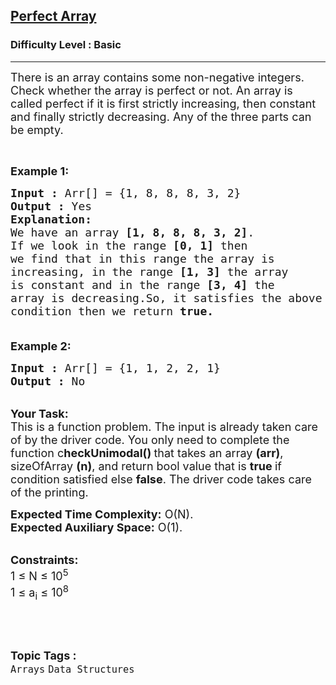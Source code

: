 <h2><a href="https://practice.geeksforgeeks.org/problems/perfect-array2344/1?page=1&difficulty[]=-1&category[]=Searching&sortBy=submissions">Perfect Array</a></h2><h3>Difficulty Level : Basic</h3><hr><div class="problems_problem_content__Xm_eO"><p><span style="font-size:18px">There is an array contains some non-negative integers. Check whether the array is perfect or not. An array is called perfect if it is first strictly increasing, then constant and finally strictly decreasing. Any of the three parts can be empty.</span></p>

<p>&nbsp;</p>

<p><span style="font-size:18px"><strong>Example 1:</strong></span></p>

<pre><span style="font-size:18px"><strong>Input :</strong> Arr[] = {1, 8, 8, 8, 3, 2}
<strong>Output :</strong> Yes
<strong>Explanation:
</strong>We have an array <strong>[1, 8, 8, 8, 3, 2]</strong>. 
If we look in the range <strong>[0, 1]</strong> then 
we find that in this range the array is 
increasing, in the range <strong>[1, 3]</strong> the array 
is constant and in the range <strong>[3, 4]</strong> the 
array is decreasing.So, it satisfies the above 
condition then we return <strong>true.</strong>

</span></pre>

<p><span style="font-size:18px"><strong>Example 2:</strong></span></p>

<pre><span style="font-size:18px"><strong>Input :</strong> Arr[] = {1, 1, 2, 2, 1}
<strong>Output :</strong> No
</span></pre>

<p><br>
<span style="font-size:18px"><strong>Your Task:</strong><br>
This is a function problem. The input is already taken care of by the driver code. You only need to complete the function c<strong>heckUnimodal() </strong>that takes an array <strong>(arr)</strong>, sizeOfArray <strong>(n)</strong>, and return bool value that is <strong>true </strong>if condition satisfied else <strong>false</strong>. The driver code takes care of the printing.</span></p>

<p><span style="font-size:18px"><strong>Expected Time Complexity:</strong>&nbsp;O(N).<br>
<strong>Expected Auxiliary Space:</strong>&nbsp;O(1).</span><br>
&nbsp;</p>

<p><span style="font-size:18px"><strong>Constraints:</strong><br>
1 ≤ N ≤ 10<sup>5</sup><br>
1 ≤ a<sub>i</sub> ≤ 10<sup>8</sup></span></p>

<p>&nbsp;</p>
</div><br><p><span style=font-size:18px><strong>Topic Tags : </strong><br><code>Arrays</code>&nbsp;<code>Data Structures</code>&nbsp;